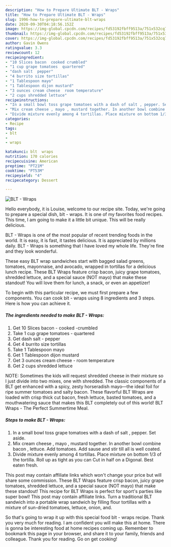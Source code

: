 ```yaml
---
description: "How to Prepare Ultimate BLT - Wraps"
title: "How to Prepare Ultimate BLT - Wraps"
slug: 1996-how-to-prepare-ultimate-blt-wraps
date: 2020-09-30T04:18:56.152Z
image: https://img-global.cpcdn.com/recipes/fd53192fbff9513a/751x532cq70/blt-wraps-recipe-main-photo.jpg
thumbnail: https://img-global.cpcdn.com/recipes/fd53192fbff9513a/751x532cq70/blt-wraps-recipe-main-photo.jpg
cover: https://img-global.cpcdn.com/recipes/fd53192fbff9513a/751x532cq70/blt-wraps-recipe-main-photo.jpg
author: Gavin Owens
ratingvalue: 3.3
reviewcount: 12
recipeingredient:
- "10 Slices bacon  cooked crumbled"
- "1 cup grape tomatoes  quartered"
- "dash salt  pepper"
- "4 burrito size tortillas"
- "1 Tablespoon mayo"
- "1 Tablespoon dijon mustard"
- "3 ounces cream cheese  room temperature"
- "2 cups shredded lettuce"
recipeinstructions:
- "In a small bowl toss grape tomatoes with a dash of salt , pepper. Set aside."
- "Mix cream cheese , mayo , mustard together. In another bowl combine bacon , lettuce. Add tomatoes. Add sause and stir till all is well coated."
- "Divide mixture evenly among 4 tortillas. Place mixture on bottom 1/3 of the tortilla. Roll up as tight as you can  Cut in half on a Digonal. Best eaten fresh."
categories:
- Recipe
tags:
- blt
- 
- wraps

katakunci: blt  wraps 
nutrition: 170 calories
recipecuisine: American
preptime: "PT21M"
cooktime: "PT53M"
recipeyield: "4"
recipecategory: Dessert

---
```



![BLT - Wraps](https://img-global.cpcdn.com/recipes/fd53192fbff9513a/751x532cq70/blt-wraps-recipe-main-photo.jpg)

Hello everybody, it is Louise, welcome to our recipe site. Today, we're going to prepare a special dish, blt - wraps. It is one of my favorites food recipes. This time, I am going to make it a little bit unique. This will be really delicious.

BLT - Wraps is one of the most popular of recent trending foods in the world. It is easy, it is fast, it tastes delicious. It is appreciated by millions daily. BLT - Wraps is something that I have loved my whole life. They're fine and they look wonderful.

These easy BLT wrap sandwiches start with bagged salad greens, tomatoes, mayonnaise, and avocado, wrapped in tortillas for a delicious lunch recipe. These BLT Wraps feature crisp bacon, juicy grape tomatoes, shredded lettuce, and a special sauce (NOT mayo) that make these standout! You will love them for lunch, a snack, or even an appetizer!


To begin with this particular recipe, we must first prepare a few components. You can cook blt - wraps using 8 ingredients and 3 steps. Here is how you can achieve it.

<!--inarticleads1-->

##### The ingredients needed to make BLT - Wraps:

1. Get 10 Slices bacon - cooked -crumbled
1. Take 1 cup grape tomatoes - quartered
1. Get dash salt - pepper
1. Get 4 burrito size tortillas
1. Take 1 Tablespoon mayo
1. Get 1 Tablespoon dijon mustard
1. Get 3 ounces cream cheese - room temperature
1. Get 2 cups shredded lettuce


NOTE: Sometimes the kids will request shredded cheese in their mixture so I just divide into two mixes, one with shredded. The classic components of a BLT get enhanced with a spicy, zesty horseradish mayo—the ideal foil for ripe summer tomatoes and salty bacon. These flavorful BLT Wraps are loaded with crisp thick cut bacon, fresh lettuce, basted tomatoes, and a mouthwatering sauce that makes this BLT completely out of this world! BLT Wraps - The Perfect Summertime Meal. 

<!--inarticleads2-->

##### Steps to make BLT - Wraps:

1. In a small bowl toss grape tomatoes with a dash of salt , pepper. Set aside.
1. Mix cream cheese , mayo , mustard together. In another bowl combine bacon , lettuce. Add tomatoes. Add sause and stir till all is well coated.
1. Divide mixture evenly among 4 tortillas. Place mixture on bottom 1/3 of the tortilla. Roll up as tight as you can  Cut in half on a Digonal. Best eaten fresh.


This post may contain affiliate links which won&#39;t change your price but will share some commission. These BLT Wraps feature crisp bacon, juicy grape tomatoes, shredded lettuce, and a special sauce (NOT mayo) that make these standout! This recipe for BLT Wraps is perfect for sport&#39;s parties like super bowl! This post may contain affiliate links. Turn a traditional BLT sandwich into a portable wrap sandwich by filling flour tortillas with a mixture of sun-dried tomatoes, lettuce, onion, and. 

So that's going to wrap it up with this special food blt - wraps recipe. Thank you very much for reading. I am confident you will make this at home. There is gonna be interesting food at home recipes coming up. Remember to bookmark this page in your browser, and share it to your family, friends and colleague. Thank you for reading. Go on get cooking!
